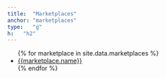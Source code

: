 ```yaml
---
title:  "Marketplaces"
anchor: "marketplaces"
type:   "g"
h:   "h2"
---
```

<ul class="list-group row list-rw">
{% for marketplace in site.data.marketplaces %}
    <li class="list-group-item col-xs-12 col-md-3 text-center">
        <a href="{{marketplace.url}}" target="_blank">{{marketplace.name}}</a>
    </li>          
{% endfor %}
</ul>